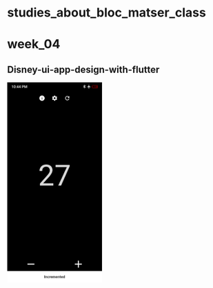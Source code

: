 # studies_about_bloc_matser_class
# week_04

## Disney-ui-app-design-with-flutter

<div style="">
    <img src="./main.png" alt="" style="width: 220px">
</div>